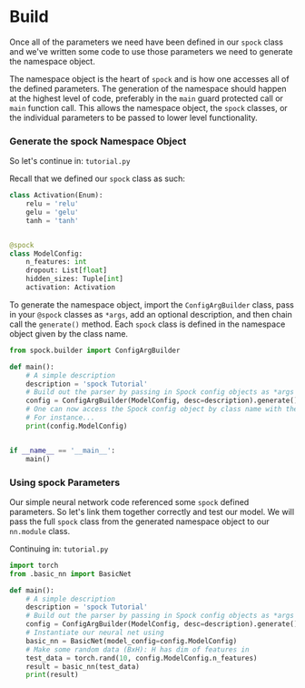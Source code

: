 # Build

Once all of the parameters we need have been defined in our `spock` class and we've written some code to use those 
parameters we need to generate the namespace object. 

The namespace object is the heart of `spock` and is how one accesses all of the defined parameters. The generation of 
the namespace should happen at the highest level of code, preferably in the `main` guard protected call or `main` 
function call. This allows the namespace object, the `spock` classes, or the individual parameters to be passed to
lower level functionality.

### Generate the spock Namespace Object

So let's continue in: `tutorial.py`

Recall that we defined our `spock` class as such:

```python
class Activation(Enum):
    relu = 'relu'
    gelu = 'gelu'
    tanh = 'tanh'


@spock
class ModelConfig:
    n_features: int
    dropout: List[float]
    hidden_sizes: Tuple[int]
    activation: Activation
```

To generate the namespace object, import the `ConfigArgBuilder` class, pass in your `@spock` classes as `*args`, 
add an optional description, and then chain call the `generate()` method. Each `spock` class is defined in the 
namespace object given by the class name.

```python
from spock.builder import ConfigArgBuilder

def main():
    # A simple description
    description = 'spock Tutorial'
    # Build out the parser by passing in Spock config objects as *args after description
    config = ConfigArgBuilder(ModelConfig, desc=description).generate()
    # One can now access the Spock config object by class name with the returned namespace
    # For instance...
    print(config.ModelConfig)


if __name__ == '__main__':
    main()
```

### Using spock Parameters

Our simple neural network code referenced some `spock` defined parameters. So let's link them together correctly and 
test our model. We will pass the full `spock` class from the generated namespace object to our `nn.module` class.

Continuing in: `tutorial.py`

```python
import torch
from .basic_nn import BasicNet

def main():
    # A simple description
    description = 'spock Tutorial'
    # Build out the parser by passing in Spock config objects as *args after description
    config = ConfigArgBuilder(ModelConfig, desc=description).generate()
    # Instantiate our neural net using
    basic_nn = BasicNet(model_config=config.ModelConfig)
    # Make some random data (BxH): H has dim of features in
    test_data = torch.rand(10, config.ModelConfig.n_features)
    result = basic_nn(test_data)
    print(result)
```